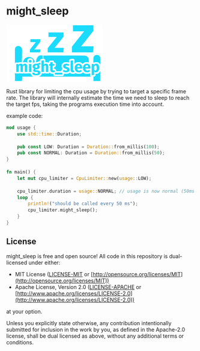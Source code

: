 # might_sleep
![](logo.png)

Rust library for limiting the cpu usage by trying to target a specific frame rate.
The library will internally estimate the time we need to sleep to reach the target fps, taking the programs execution time into account.

example code:
```rs
mod usage {
    use std::time::Duration;

    pub const LOW: Duration = Duration::from_millis(100);
    pub const NORMAL: Duration = Duration::from_millis(50);
}

fn main() {
    let mut cpu_limiter = CpuLimiter::new(usage::LOW);

    cpu_limiter.duration = usage::NORMAL; // usage is now normal (50ms delay)
    loop {
        println!("should be called every 50 ms");
        cpu_limiter.might_sleep();
    }
}
```

## License

might_sleep is free and open source! All code in this repository is dual-licensed under either:

* MIT License ([LICENSE-MIT](docs/LICENSE-MIT) or [http://opensource.org/licenses/MIT](http://opensource.org/licenses/MIT))
* Apache License, Version 2.0 ([LICENSE-APACHE](docs/LICENSE-APACHE) or [http://www.apache.org/licenses/LICENSE-2.0](http://www.apache.org/licenses/LICENSE-2.0))

at your option.

Unless you explicitly state otherwise, any contribution intentionally submitted
for inclusion in the work by you, as defined in the Apache-2.0 license, shall be dual licensed as above, without any
additional terms or conditions.
